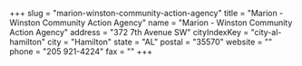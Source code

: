 +++
slug = "marion-winston-community-action-agency"
title = "Marion - Winston Community Action Agency"
name = "Marion - Winston Community Action Agency"
address = "372 7th Avenue SW"
cityIndexKey = "city-al-hamilton"
city = "Hamilton"
state = "AL"
postal = "35570"
website = ""
phone = "205 921-4224"
fax = ""
+++
